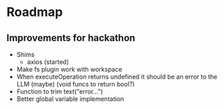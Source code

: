 # Roadmap

## Improvements for hackathon
- Shims
    - axios (started)
- Make fs plugin work with workspace
- When executeOperation returns undefined it should be an error to the LLM (maybe) (void funcs to return bool?)
- Function to trim text("error...")
- Better global variable implementation


